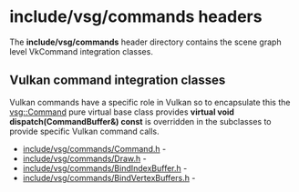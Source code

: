 # include/vsg/commands headers
The **include/vsg/commands** header directory contains the scene graph level VkCommand integration classes.

## Vulkan command integration classes

Vulkan commands have a specific role in Vulkan so to encapsulate this the [vsg::Command](Command.h) pure virtual base class provides **virtual void dispatch(CommandBuffer&) const** is overridden in the subclasses to provide specific Vulkan command calls.

* [include/vsg/commands/Command.h](Command.h) -
* [include/vsg/commands/Draw.h](Draw.h) -
* [include/vsg/commands/BindIndexBuffer.h](BindIndexBuffer.h) -
* [include/vsg/commands/BindVertexBuffers.h](BindVertexBuffers.h) -
